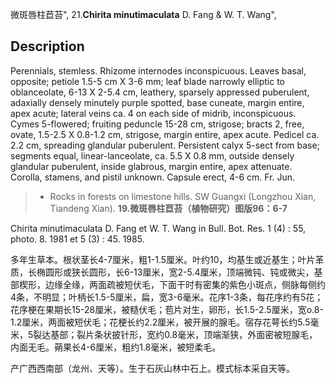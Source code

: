 微斑唇柱苣苔",
21.**Chirita minutimaculata** D. Fang & W. T. Wang",

## Description
Perennials, stemless. Rhizome internodes inconspicuous. Leaves basal, opposite; petiole 1.5-5 cm X 3-6 mm; leaf blade narrowly elliptic to oblanceolate, 6-13 X 2-5.4 cm, leathery, sparsely appressed puberulent, adaxially densely minutely purple spotted, base cuneate, margin entire, apex acute; lateral veins ca. 4 on each side of midrib, inconspicuous. Cymes 5-flowered; fruiting peduncle 15-28 cm, strigose; bracts 2, free, ovate, 1.5-2.5 X 0.8-1.2 cm, strigose, margin entire, apex acute. Pedicel ca. 2.2 cm, spreading glandular puberulent. Persistent calyx 5-sect from base; segments equal, linear-lanceolate, ca. 5.5 X 0.8 mm, outside densely glandular puberulent, inside glabrous, margin entire, apex attenuate. Corolla, stamens, and pistil unknown. Capsule erect, 4-6 cm. Fr. Jun.

> * Rocks in forests on limestone hills. SW Guangxi (Longzhou Xian, Tiandeng Xian).
**19.微斑唇柱苣苔（植物研究）图版96：6-7**

Chirita minutimaculata D. Fang et W. T. Wang in Bull. Bot. Res. 1 (4) : 55, photo. 8. 1981 et 5 (3) : 45. 1985.

多年生草本。根状茎长4-7厘米，粗1-1.5厘米。叶约10，均基生或近基生；叶片革质，长椭圆形或狭长圆形，长6-13厘米，宽2-5.4厘米，顶端微钝、钝或微尖，基部楔形，边缘全缘，两面疏被短伏毛，下面干时有密集的紫色小斑点，侧脉每侧约4条，不明显；叶柄长1.5-5厘米，扁，宽3-6毫米。花序1-3条，每花序约有5花；花序梗在果期长15-28厘米，被糙伏毛；苞片对生，卵形，长1.5-2.5厘米，宽o.8-1.2厘米，两面被短伏毛；花梗长约2.2厘米，被开展的腺毛。宿存花萼长约5.5毫米，5裂达基部；裂片条状披针形，宽约0.8毫米，顶端渐狭，外面密被短腺毛，内面无毛。蒴果长4-6厘米，粗约1.8毫米，被短柔毛。

产广西西南部（龙州、天等）。生于石灰山林中石上。模式标本采自天等。

